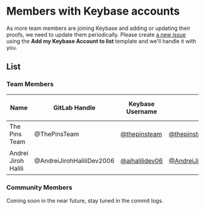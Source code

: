 # Members with Keybase accounts
As more team members are joining Keybase and adding or updating their proofs, we need to update them periodically. Please create [a new issue](https://gitlab.com/MadeByThePinsTeam-DevLabs/official-handbook/issues/new) using the **Add my Keybase Account to list** template and we'll handle it with you.

## List

### Team Members
| Name | GitLab Handle | Keybase Username | GitHub | Twitter | Reddit | PGP (64-bit) | Other proofs |
| ---- | ------------- | ---------------- | ------ | ------- | ------ | ------------ | ------ |
| The Pins Team | @ThePinsTeam | [@thepinsteam](https://keybase.io/thepinsteam) | [@thepinsteam](https://gist.github.com/9c471a0cb8a45307eec9284ee077e68f) | [@thepinsteam](https://twitter.com/thepinsteam/status/1230773516288450560) | n/a | [`058F 2BC8 CB6E 53A4`](https://keybase.io/thepinsteam/pgp_keys.asc) | [Domain `madebythepins.tk`](https://keybase.io/thepinsteam/sigchain#f4833c209c0661958164dcaf9fcca6fee27b62acc4f2ff5b05453546e4f4ca4c0f) |
| Andrei Jiroh Halili | @AndreiJirohHaliliDev2006 | [@ajhalilidev06](https://keybase.io/ajhalilidev06) | [@AndreiJirohHaliliDev2006](https://gist.github.com/410d4a28150da6db1b046fc7632c232b3) | [@kuys_potpot](https://twitter.com/kuys_potpot/status/1230416457390948353) | n/a | [`301A 1438 BAE5 36D0`](https://keybase.io/ajhalilidev06/pgp_keys.asc) | [andreijirohalili2006@mstdn.social](https://mstdn.social/@andreijirohalili2006) |

### Community Members
Coming soon in the near future, stay tuned in the commit logs.
